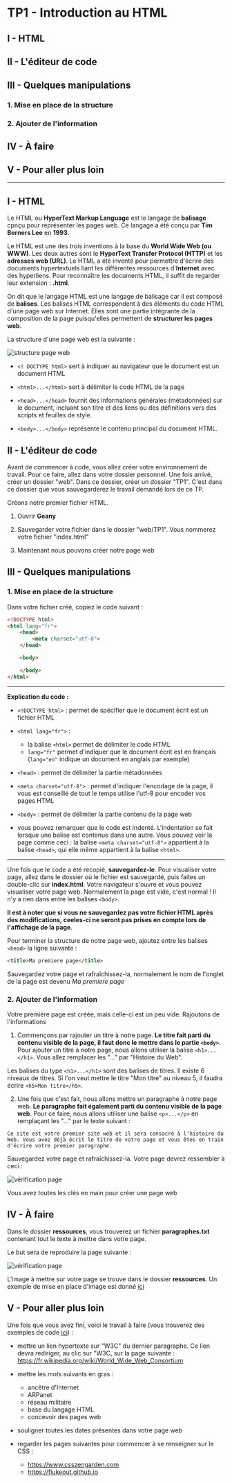 # TP1 - Introduction au HTML

## I - HTML

## II - L'éditeur de code

## III - Quelques manipulations
### 1. Mise en place de la structure
### 2. Ajouter de l'information

## IV - À faire

## V - Pour aller plus loin

---

## I - HTML

Le HTML ou **HyperText Markup Language** est le langage de **balisage** cpnçu pour représenter les pages web. Ce langage a été conçu par **Tim Berners Lee** en **1993**.

Le HTML est une des trois inventions à la base du **World Wide Web (ou WWW)**. Les deux autres sont le **HyperText Transfer Protocol (HTTP)** et les **adresses web (URL)**. Le HTML a été inventé pour permettre d'écrire des documents hypertextuels liant les différentes ressources d'**Internet** avec des hyperliens. Pour reconnaître les documents HTML, il suffit de regarder leur extension : **.html**.

On dit que le langage HTML est une langage de balisage car il est composé de **balises**. Les balises HTML correspondent à des éléments du code HTML d'une page web sur Internet. Elles sont une partie intégrante de la composition de la page puisqu'elles permettent de **structurer les pages web**.

La structure d'une page web est la suivante :

![structure page web](https://github.com/mtellene/NSI/blob/main/PREMIERE/12_WEB/TP1/asset/structure_page_html.png)

- ```<! DOCTYPE html>``` sert à indiquer au navigateur que le document est un document HTML

- ```<html>...</html>``` sert à délimiter le code HTML de la page

- ```<head>...</head>``` fournit des informations générales (métadonnées) sur le document, incluant son titre et des liens ou des définitions vers des scripts et feuilles de style.

- ```<body>...</body>``` représente le contenu principal du document HTML. 


## II - L'éditeur de code

Avant de commencer à code, vous allez créer votre environnement de travail. Pour ce faire, allez dans votre dossier personnel. Une fois arrivé, créer un dossier "web". Dans ce dossier, créer un dossier "TP1". C'est dans ce dossier que vous sauvegarderez le travail demandé lors de ce TP.

Créons notre premier fichier HTML.

1. Ouvrir **Geany**

2. Sauvegarder votre fichier dans le dossier "web/TP1". Vous nommerez votre fichier "index.html"

3. Maintenant nous pouvons créer notre page web

## III - Quelques manipulations


### 1. Mise en place de la structure

Dans votre fichier créé, copiez le code suivant :

```html
<!DOCTYPE html>
<html lang="fr">
    <head>
        <meta charset="utf-8">
    </head>

    <body>

    </body>
</html>
```

---

**Explication du code :**

-  ```<!DOCTYPE html>``` : permet de spécifier que le document écrit est un fichier HTML

-  ```<html lang="fr">``` :
    - la balise ```<html>``` permet de délimiter le code HTML
    - ```lang="fr"``` permet d'indiquer que le document écrit est en français (```lang="en"``` indique un document en anglais par exemple)

-  ```<head>``` : permet de délimiter la partie métadonnées

-  ```<meta charset="utf-8">``` : permet d'indiquer l'encodage de la page, il vous est conseillé de tout le temps utilise l'utf-8 pour encoder vos pages HTML

-  ```<body>``` : permet de délimiter la partie contenu de la page web

- vous pouvez remarquer que le code est indenté. L'indentation se fait lorsque une balise est contenue dans une autre. Vous pouvez voir la page comme ceci : la balise ```<meta charset="utf-8">``` appartient à la balise ```<head>```, qui elle même appartient à la balise ```<html>```.

---

Une fois que le code a été recopié, **sauvegardez-le**. Pour visualiser votre page, allez dans le dossier où le fichier est sauvegardé, puis faites un double-clic sur **index.html**. Votre navigateur s'ouvre et vous pouvez visualiser votre page web. Normalement la page est vide, c'est normal ! Il n'y a rien dans entre les balises ```<body>```.

**Il est à noter que si vous ne sauvegardez pas votre fichier HTML après des modifications, ceeles-ci ne seront pas prises en compte lors de l'affichage de la page**.

Pour terminer la structure de notre page web, ajoutez entre les balises ```<head>``` la ligne suivante :

```html
<title>Ma premiere page</title>
```

Sauvegardez votre page et rafraîchissez-la, normalement le nom de l'onglet de la page est devenu *Ma premiere page*


### 2. Ajouter de l'information

Votre première page est créée, mais celle-ci est un peu vide. Rajoutons de l'informations

1. Commençons par rajouter un titre à notre page. **Le titre fait parti du contenu visible de la page, il faut donc le mettre dans le partie ```<body>```**. Pour ajouter un titre à notre page, nous allons utiliser la balise ```<h1>...</h1>```. Vous allez remplacer les "..." par "Histoire du Web".

Les balises du type ```<h1>...</h1>``` sont des balises de titres. Il existe 6 niveaux de titres. Si l'on veut mettre le titre "Mon titre" au niveau 5, il faudra écrire ```<h5>Mon titre</h5>```.

2. Une fois que c'est fait, nous allons mettre un paragraphe à notre page web. **Le paragraphe fait également parti du contenu visible de la page web**. Pour ce faire, nous allons utiliser une balise ```<p>...</p>``` en remplaçant les "..." par le texte suivant :

```text
Ce site est votre premier site web et il sera consacré à l'histoire du Web. Vous avez déjà écrit le titre de votre page et vous êtes en train d'écrire votre premier paragraphe.
```

Sauvegardez votre page et rafraîchissez-la. Votre page devrez ressembler à ceci :

![vérification page](https://github.com/mtellene/NSI/blob/main/PREMIERE/12_WEB/TP1/asset/check_page_titre_p.png)

Vous avez toutes les clés en main pour créer une page web

## IV - À faire

Dans le dossier **ressources**, vous trouverez un fichier **paragraphes.txt** contenant tout le texte à mettre dans votre page.

Le but sera de reproduire la page suivante :

![vérification page](https://github.com/mtellene/NSI/blob/main/PREMIERE/12_WEB/TP1/asset/resultat_final.png)

L'image à mettre sur votre page se trouve dans le dossier **ressources**. Un exemple de mise en place d'image est donné [ici](https://github.com/mtellene/NSI/tree/main/PREMIERE/12_WEB/ressources/image.html)


## V - Pour aller plus loin

Une fois que vous avez fini, voici le travail à faire (vous trouverez des exemples de code [ici](https://github.com/mtellene/NSI/tree/main/PREMIERE/12_WEB/ressources)) :

- mettre un lien hypertexte sur "W3C" du dernier paragraphe. Ce lien devra rediriger, au clic sur "W3C, sur la page suivante : https://fr.wikipedia.org/wiki/World_Wide_Web_Consortium

- mettre les mots suivants en gras :
    - ancêtre d'Internet
    - ARPanet
    - réseau militaire
    - base du langage HTML
    - concevoir des pages web

- souligner toutes les dates présentes dans votre page web

- regarder les pages suivantes pour commencer à se renseigner sur le CSS :
    - https://www.csszengarden.com
    - https://flukeout.github.io